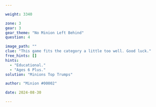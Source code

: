 ```yaml
---

weight: 3340

zone: 3
gear: 3
gear_theme: "No Minion Left Behind"
question: 4

image_path: ""
clue: "This game fits the category a little too well. Good luck."
free_hints: []
hints:
  - "Educational."
  - "Ages 6 Plus."
solution: "Minions Top Trumps"

author: "Minion #00002"

date: 2024-08-30

---
```


